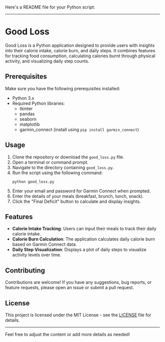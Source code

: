 Here's a README file for your Python script:

---

# Good Loss

Good Loss is a Python application designed to provide users with insights into their calorie intake, calorie burn, and daily steps. It combines features for tracking food consumption, calculating calories burnt through physical activity, and visualizing daily step counts.

## Prerequisites

Make sure you have the following prerequisites installed:

- Python 3.x
- Required Python libraries:
  - tkinter
  - pandas
  - seaborn
  - matplotlib
  - garmin_connect (install using `pip install garmin_connect`)

## Usage

1. Clone the repository or download the `good_loss.py` file.
2. Open a terminal or command prompt.
3. Navigate to the directory containing `good_loss.py`.
4. Run the script using the following command:
   ```
   python good_loss.py
   ```
5. Enter your email and password for Garmin Connect when prompted.
6. Enter the details of your meals (breakfast, brunch, lunch, snack).
7. Click the "Final Deficit" button to calculate and display insights.

## Features

- **Calorie Intake Tracking**: Users can input their meals to track their daily calorie intake.
- **Calorie Burn Calculation**: The application calculates daily calorie burn based on Garmin Connect data.
- **Daily Step Visualization**: Displays a plot of daily steps to visualize activity levels over time.

## Contributing

Contributions are welcome! If you have any suggestions, bug reports, or feature requests, please open an issue or submit a pull request.

## License

This project is licensed under the MIT License - see the [LICENSE](LICENSE) file for details.

---

Feel free to adjust the content or add more details as needed!
